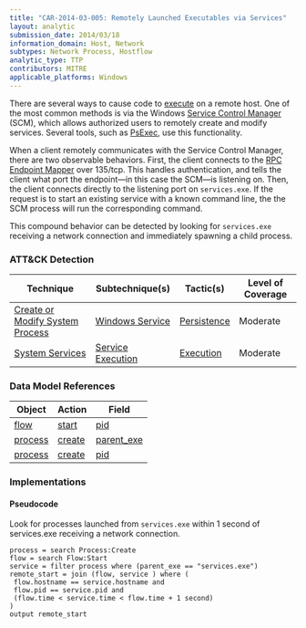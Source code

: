 ```yaml
---
title: "CAR-2014-03-005: Remotely Launched Executables via Services"
layout: analytic
submission_date: 2014/03/18
information_domain: Host, Network
subtypes: Network Process, Hostflow
analytic_type: TTP
contributors: MITRE
applicable_platforms: Windows
---
```


There are several ways to cause code to [execute](https://attack.mitre.org/tactics/TA0002) on a remote host. One of the most common methods is via the Windows [Service Control Manager](https://en.wikipedia.org/wiki/Service_Control_Manager) (SCM), which allows authorized users to remotely create and modify services. Several tools, such as [PsExec](https://attack.mitre.org/software/S0029), use this functionality. 

When a client remotely communicates with the Service Control Manager, there are two observable behaviors. First, the client connects to the [RPC Endpoint Mapper](../CAR-2014-05-001) over 135/tcp. This handles authentication, and tells the client what port the endpoint—in this case the SCM—is listening on. Then, the client connects directly to the listening port on `services.exe`. If the request is to start an existing service with a known command line, the the SCM process will run the corresponding command.

This compound behavior can be detected by looking for `services.exe` receiving a network connection and immediately spawning a child process.


### ATT&CK Detection

|Technique|Subtechnique(s)|Tactic(s)|Level of Coverage|
|---|---|---|---|
|[Create or Modify System Process](https://attack.mitre.org/techniques/T1543/)|[Windows Service](https://attack.mitre.org/techniques/T1543/003/)|[Persistence](https://attack.mitre.org/tactics/TA0003/)|Moderate|
|[System Services](https://attack.mitre.org/techniques/T1569/)|[Service Execution](https://attack.mitre.org/techniques/T1569/002/)|[Execution](https://attack.mitre.org/tactics/TA0002/)|Moderate|

### Data Model References

|Object|Action|Field|
|---|---|---|
|[flow](/data_model/flow) | [start](/data_model/flow#start) | [pid](/data_model/flow#pid) |
|[process](/data_model/process) | [create](/data_model/process#create) | [parent_exe](/data_model/process#parent_exe) |
|[process](/data_model/process) | [create](/data_model/process#create) | [pid](/data_model/process#pid) |


### Implementations

#### Pseudocode

Look for processes launched from `services.exe` within 1 second of services.exe receiving a network connection.


```
process = search Process:Create
flow = search Flow:Start
service = filter process where (parent_exe == "services.exe")
remote_start = join (flow, service ) where (
 flow.hostname == service.hostname and
 flow.pid == service.pid and
 (flow.time < service.time < flow.time + 1 second)
)
output remote_start
```




